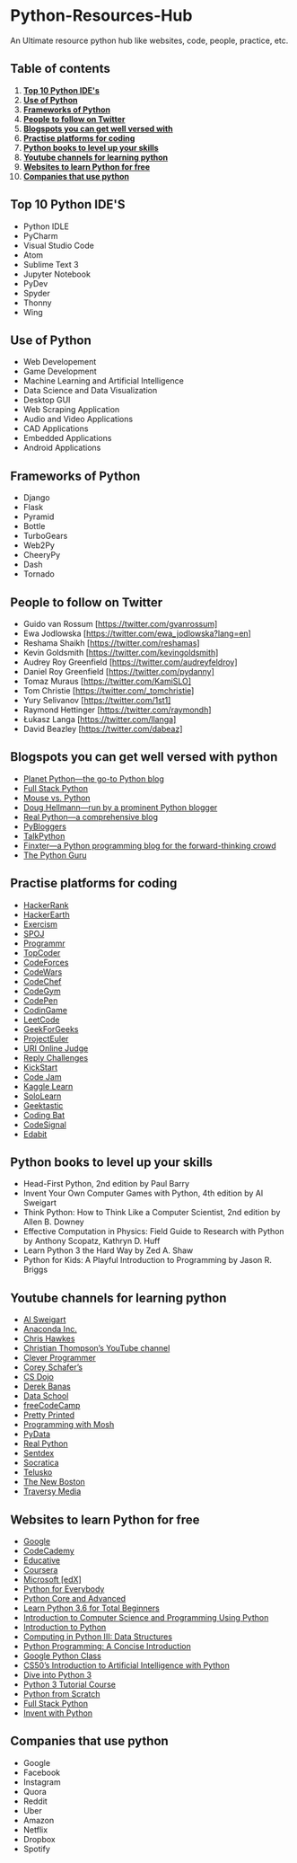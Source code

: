 # Python-Resources-Hub
An Ultimate resource python hub like websites, code, people, practice, etc.

## Table of contents
1. **[Top 10 Python IDE's](#Top-10-Python-IDE's)**
2. **[Use of Python](#Use-of-Python)**
3. **[Frameworks of Python](#Frameworks-of-Python)**
4. **[People to follow on Twitter](#People-to-follow-on-Twitter)**
5. **[Blogspots you can get well versed with](#Blogspots-you-can-get-well-versed-with-python)**
6. **[Practise platforms for coding](#Practise-platforms-for-coding)**
7. **[Python books to level up your skills](#Python-books-to-level-up-your-skills)**
8. **[Youtube channels for learning python](#Youtube-channels-for-learning-python)**
9. **[Websites to learn Python for free](#Websites-to-learn-Python-for-free)**
10. **[Companies that use python](#Companies-that-use-python)**

## Top 10 Python IDE'S
- Python IDLE
- PyCharm
- Visual Studio Code
- Atom
- Sublime Text 3
- Jupyter Notebook
- PyDev
- Spyder
- Thonny
- Wing

## Use of Python 
- Web Developement
- Game Development 
- Machine Learning and Artificial Intelligence
- Data Science and Data Visualization 
- Desktop GUI
- Web Scraping Application 
- Audio and Video Applications
- CAD Applications
- Embedded Applications
- Android Applications

## Frameworks of Python
- Django
- Flask
- Pyramid
- Bottle 
- TurboGears
- Web2Py
- CheeryPy
- Dash
- Tornado

## People to follow on Twitter
- Guido van Rossum [https://twitter.com/gvanrossum]
- Ewa Jodlowska [https://twitter.com/ewa_jodlowska?lang=en]
- Reshama Shaikh [https://twitter.com/reshamas]
- Kevin Goldsmith [https://twitter.com/kevingoldsmith]
- Audrey Roy Greenfield [https://twitter.com/audreyfeldroy]
- Daniel Roy Greenfield [https://twitter.com/pydanny]
- Tomaz Muraus [https://twitter.com/KamiSLO]
- Tom Christie [https://twitter.com/_tomchristie]
- Yury Selivanov [https://twitter.com/1st1]
- Raymond Hettinger [https://twitter.com/raymondh]
- Łukasz Langa [https://twitter.com/llanga]
- David Beazley [https://twitter.com/dabeaz]


## Blogspots you can get well versed with python
- [Planet Python—the go-to Python blog](https://planetpython.org/)
- [Full Stack Python](https://www.fullstackpython.com/blog.html)
- [Mouse vs. Python](http://www.blog.pythonlibrary.org/)
- [Doug Hellmann—run by a prominent Python blogger](https://doughellmann.com/posts/)
- [Real Python—a comprehensive blog](https://realpython.com/)
- [PyBloggers](http://www.pybloggers.com/)
- [TalkPython](https://talkpython.fm/episodes/all)
- [Finxter—a Python programming blog for the forward-thinking crowd](https://blog.finxter.com/blog/)
- [The Python Guru](https://thepythonguru.com/blog/)


## Practise platforms for coding
- [HackerRank](https://www.hackerrank.com/)
- [HackerEarth](https://www.hackerearth.com/)
- [Exercism](https://exercism.io/)
- [SPOJ](http://www.spoj.com/)
- [Programmr](http://www.programmr.com/exercises)
- [TopCoder](https://www.topcoder.com/challenges)
- [CodeForces](https://codeforces.com/)
- [CodeWars](https://www.codewars.com/users/sign_in)
- [CodeChef](https://www.codechef.com/)
- [CodeGym](https://codegym.cc/)
- [CodePen](https://codepen.io/)
- [CodinGame](https://www.codingame.com/start)
- [LeetCode](https://leetcode.com/problemset/all/)
- [GeekForGeeks](https://www.geeksforgeeks.org/puzzles/)
- [ProjectEuler](https://projecteuler.net/archives)
- [ URI Online Judge](https://www.urionlinejudge.com.br/judge/en/login)
- [Reply Challenges](https://challenges.reply.com/tamtamy/home.action)
- [KickStart](https://codingcompetitions.withgoogle.com/kickstart/about)
- [Code Jam](https://codingcompetitions.withgoogle.com/codejam)
- [Kaggle Learn](https://www.kaggle.com/learn/overview)
- [SoloLearn](https://www.sololearn.com/)
- [Geektastic](https://geektastic.com/)
- [Coding Bat](https://codingbat.com/java)
- [CodeSignal](https://codesignal.com/developers/interview-practice/)
- [Edabit](https://edabit.com/)

## Python books to level up your skills
- Head-First Python, 2nd edition by Paul Barry
- Invent Your Own Computer Games with Python, 4th edition by Al Sweigart
- Think Python: How to Think Like a Computer Scientist, 2nd edition by Allen B. Downey
- Effective Computation in Physics: Field Guide to Research with Python by Anthony Scopatz, Kathryn D. Huff 
- Learn Python 3 the Hard Way by Zed A. Shaw
- Python for Kids: A Playful Introduction to Programming by Jason R. Briggs

## Youtube channels for learning python
- [Al Sweigart](https://www.youtube.com/user/Albert10110/)
- [Anaconda Inc.](https://www.youtube.com/channel/UCND4vKhJssAtK8p1Blfj14Q)
- [Chris Hawkes](https://www.youtube.com/user/noobtoprofessional/)
- [Christian Thompson’s YouTube channel](https://www.youtube.com/channel/UC2vm-0XX5RkWCXWwtBZGOXg)
- [Clever Programmer](https://www.youtube.com/channel/UCqrILQNl5Ed9Dz6CGMyvMTQ)
- [Corey Schafer’s](https://www.youtube.com/channel/UCCezIgC97PvUuR4_gbFUs5g)
- [CS Dojo](https://www.youtube.com/channel/UCxX9wt5FWQUAAz4UrysqK9A)
- [Derek Banas](https://www.youtube.com/user/derekbanas)
- [Data School](https://www.youtube.com/user/dataschool)
- [freeCodeCamp](https://www.youtube.com/channel/UC8butISFwT-Wl7EV0hUK0BQ)
- [Pretty Printed](https://www.youtube.com/channel/UC-QDfvrRIDB6F0bIO4I4HkQ/)
- [Programming with Mosh](https://www.youtube.com/user/programmingwithmosh/)
- [PyData](https://www.youtube.com/user/PyDataTV/)
- [Real Python](https://www.youtube.com/channel/UCI0vQvr9aFn27yR6Ej6n5UA)
- [Sentdex](https://www.youtube.com/user/sentdex)
- [Socratica](https://www.youtube.com/user/SocraticaStudios/)
- [Telusko](https://www.youtube.com/channel/UC59K-uG2A5ogwIrHw4bmlEg)
- [The New Boston](https://www.youtube.com/user/thenewboston)
- [Traversy Media](https://www.youtube.com/user/TechGuyWeb)

## Websites to learn Python for free
- [Google](https://developers.google.com/edu/python/)
- [CodeCademy](http://bit.ly/2D5vvnV)
- [Educative](https://www.educative.io/courses/python-101-interactively-learn-how-to-program-with-python-3?affiliate_id=5073518643380224)
- [Coursera](https://www.coursera.org/in)
- [Microsoft [edX]](https://www.edx.org/)
- [Python for Everybody](https://www.py4e.com/)
- [Python Core and Advanced](https://www.udemy.com/course/python-core-and-advanced/)
- [Learn Python 3.6 for Total Beginners](https://www.udemy.com/course/python-3-for-total-beginners/)
- [ Introduction to Computer Science and Programming Using Python](https://www.awin1.com/cread.php?awinmid=6798&awinaffid=787739&ued=https%3A%2F%2Fwww.edx.org%2Fcourse%2Fintroduction-to-computer-science-and-programming-7)
- [Introduction to Python](https://campus.datacamp.com/courses/intro-to-python-for-data-science/chapter-1-python-basics?ex=1)
- [Computing in Python III: Data Structures](https://www.awin1.com/cread.php?awinmid=6798&awinaffid=787739&ued=https%3A%2F%2Fwww.edx.org%2Fcourse%2Fcomputing-in-python-iii-data-structures)
- [Python Programming: A Concise Introduction](https://click.linksynergy.com/deeplink?id=XMuWjHlUEYs&mid=40328&murl=https%3A%2F%2Fwww.coursera.org%2Flearn%2Fpython-programming-introduction)
- [Google Python Class](https://developers.google.com/edu/python/)
- [CS50’s Introduction to Artificial Intelligence with Python](https://www.awin1.com/cread.php?awinmid=6798&awinaffid=787739&ued=https%3A%2F%2Fwww.edx.org%2Fcourse%2Fcs50s-introduction-to-artificial-intelligence-with-python)
- [Dive into Python 3](https://diveintopython3.net/)
- [Python 3 Tutorial Course](https://www.python-course.eu/python3_course.php)
- [Python from Scratch](https://open.cs.uwaterloo.ca/python-from-scratch/)
- [Full Stack Python](https://www.fullstackpython.com/)
- [Invent with Python](http://inventwithpython.com/)

## Companies that use python
- Google
- Facebook
- Instagram
- Quora
- Reddit
- Uber
- Amazon
- Netflix
- Dropbox
- Spotify





